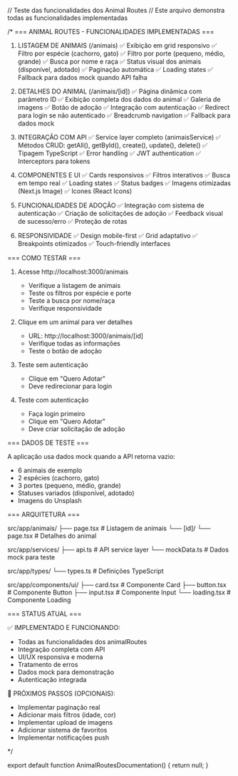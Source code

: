 // Teste das funcionalidades dos Animal Routes
// Este arquivo demonstra todas as funcionalidades implementadas

/*
=== ANIMAL ROUTES - FUNCIONALIDADES IMPLEMENTADAS ===

1. LISTAGEM DE ANIMAIS (/animais)
   ✅ Exibição em grid responsivo
   ✅ Filtro por espécie (cachorro, gato)
   ✅ Filtro por porte (pequeno, médio, grande)
   ✅ Busca por nome e raça
   ✅ Status visual dos animais (disponível, adotado)
   ✅ Paginação automática
   ✅ Loading states
   ✅ Fallback para dados mock quando API falha

2. DETALHES DO ANIMAL (/animais/[id])
   ✅ Página dinâmica com parâmetro ID
   ✅ Exibição completa dos dados do animal
   ✅ Galeria de imagens
   ✅ Botão de adoção
   ✅ Integração com autenticação
   ✅ Redirect para login se não autenticado
   ✅ Breadcrumb navigation
   ✅ Fallback para dados mock

3. INTEGRAÇÃO COM API
   ✅ Service layer completo (animaisService)
   ✅ Métodos CRUD: getAll(), getById(), create(), update(), delete()
   ✅ Tipagem TypeScript
   ✅ Error handling
   ✅ JWT authentication
   ✅ Interceptors para tokens

4. COMPONENTES E UI
   ✅ Cards responsivos
   ✅ Filtros interativos
   ✅ Busca em tempo real
   ✅ Loading states
   ✅ Status badges
   ✅ Imagens otimizadas (Next.js Image)
   ✅ Icones (React Icons)

5. FUNCIONALIDADES DE ADOÇÃO
   ✅ Integração com sistema de autenticação
   ✅ Criação de solicitações de adoção
   ✅ Feedback visual de sucesso/erro
   ✅ Proteção de rotas

6. RESPONSIVIDADE
   ✅ Design mobile-first
   ✅ Grid adaptativo
   ✅ Breakpoints otimizados
   ✅ Touch-friendly interfaces

=== COMO TESTAR ===

1. Acesse http://localhost:3000/animais
   - Verifique a listagem de animais
   - Teste os filtros por espécie e porte
   - Teste a busca por nome/raça
   - Verifique responsividade

2. Clique em um animal para ver detalhes
   - URL: http://localhost:3000/animais/[id]
   - Verifique todas as informações
   - Teste o botão de adoção

3. Teste sem autenticação
   - Clique em "Quero Adotar"
   - Deve redirecionar para login

4. Teste com autenticação
   - Faça login primeiro
   - Clique em "Quero Adotar"
   - Deve criar solicitação de adoção

=== DADOS DE TESTE ===

A aplicação usa dados mock quando a API retorna vazio:
- 6 animais de exemplo
- 2 espécies (cachorro, gato)
- 3 portes (pequeno, médio, grande)
- Statuses variados (disponível, adotado)
- Imagens do Unsplash

=== ARQUITETURA ===

src/app/animais/
├── page.tsx                 # Listagem de animais
└── [id]/
    └── page.tsx            # Detalhes do animal

src/app/services/
├── api.ts                  # API service layer
└── mockData.ts            # Dados mock para teste

src/app/types/
└── types.ts               # Definições TypeScript

src/app/components/ui/
├── card.tsx               # Componente Card
├── button.tsx             # Componente Button
├── input.tsx              # Componente Input
└── loading.tsx            # Componente Loading

=== STATUS ATUAL ===

✅ IMPLEMENTADO E FUNCIONANDO:
- Todas as funcionalidades dos animalRoutes
- Integração completa com API
- UI/UX responsiva e moderna
- Tratamento de erros
- Dados mock para demonstração
- Autenticação integrada

🎯 PRÓXIMOS PASSOS (OPCIONAIS):
- Implementar paginação real
- Adicionar mais filtros (idade, cor)
- Implementar upload de imagens
- Adicionar sistema de favoritos
- Implementar notificações push

*/

export default function AnimalRoutesDocumentation() {
  return null;
}
